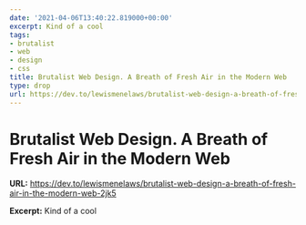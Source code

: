 ```yaml
---
date: '2021-04-06T13:40:22.819000+00:00'
excerpt: Kind of a cool
tags:
- brutalist
- web
- design
- css
title: Brutalist Web Design. A Breath of Fresh Air in the Modern Web
type: drop
url: https://dev.to/lewismenelaws/brutalist-web-design-a-breath-of-fresh-air-in-the-modern-web-2jk5
---
```


# Brutalist Web Design. A Breath of Fresh Air in the Modern Web

**URL:** https://dev.to/lewismenelaws/brutalist-web-design-a-breath-of-fresh-air-in-the-modern-web-2jk5

**Excerpt:** Kind of a cool
